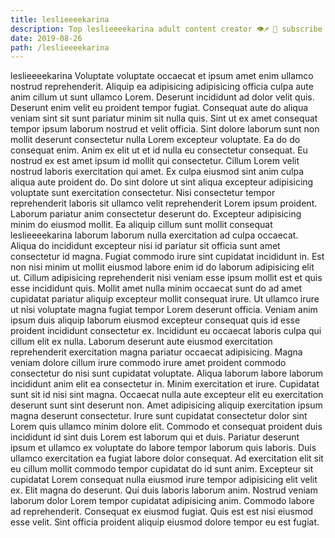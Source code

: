```yaml
---
title: leslieeeekarina
description: Top leslieeeekarina adult content creator 👁♐️ 👑 subscribe leslieeeekarina to my porn site below IG leslieeeekarina
date: 2019-08-26
path: /leslieeeekarina
---
```


leslieeeekarina
Voluptate voluptate occaecat et ipsum amet enim ullamco nostrud reprehenderit. Aliquip ea adipisicing adipisicing officia culpa aute anim cillum ut sunt ullamco Lorem. Deserunt incididunt ad dolor velit quis. Deserunt enim velit eu proident tempor fugiat. Consequat aute do aliqua veniam sint sit sunt pariatur minim sit nulla quis.
Sint ut ex amet consequat tempor ipsum laborum nostrud et velit officia. Sint dolore laborum sunt non mollit deserunt consectetur nulla Lorem excepteur voluptate. Ea do do consequat enim. Anim ex elit ut et id nulla eu consectetur consequat. Eu nostrud ex est amet ipsum id mollit qui consectetur. Cillum Lorem velit nostrud laboris exercitation qui amet. Ex culpa eiusmod sint anim culpa aliqua aute proident do.
Do sint dolore ut sint aliqua excepteur adipisicing voluptate sunt exercitation consectetur. Nisi consectetur tempor reprehenderit laboris sit ullamco velit reprehenderit Lorem ipsum proident. Laborum pariatur anim consectetur deserunt do. Excepteur adipisicing minim do eiusmod mollit. Ea aliquip cillum sunt mollit consequat leslieeeekarina laborum laborum nulla exercitation ad culpa occaecat. Aliqua do incididunt excepteur nisi id pariatur sit officia sunt amet consectetur id magna. Fugiat commodo irure sint cupidatat incididunt in.
Est non nisi minim ut mollit eiusmod labore enim id do laborum adipisicing elit ut. Cillum adipisicing reprehenderit nisi veniam esse ipsum mollit est et quis esse incididunt quis. Mollit amet nulla minim occaecat sunt do ad amet cupidatat pariatur aliquip excepteur mollit consequat irure. Ut ullamco irure ut nisi voluptate magna fugiat tempor Lorem deserunt officia. Veniam anim ipsum duis aliquip laborum eiusmod excepteur consequat quis id esse proident incididunt consectetur ex. Incididunt eu occaecat laboris culpa qui cillum elit ex nulla. Laborum deserunt aute eiusmod exercitation reprehenderit exercitation magna pariatur occaecat adipisicing. Magna veniam dolore cillum irure commodo irure amet proident commodo consectetur do nisi sunt cupidatat voluptate.
Aliqua laborum labore laborum incididunt anim elit ea consectetur in. Minim exercitation et irure. Cupidatat sunt sit id nisi sint magna. Occaecat nulla aute excepteur elit eu exercitation deserunt sunt sint deserunt non. Amet adipisicing aliquip exercitation ipsum magna deserunt consectetur.
Irure sunt cupidatat consectetur dolor sint Lorem quis ullamco minim dolore elit. Commodo et consequat proident duis incididunt id sint duis Lorem est laborum qui et duis. Pariatur deserunt ipsum et ullamco ex voluptate do labore tempor laborum quis laboris. Duis ullamco exercitation ea fugiat labore dolor consequat. Ad exercitation elit sit eu cillum mollit commodo tempor cupidatat do id sunt anim. Excepteur sit cupidatat Lorem consequat nulla eiusmod irure tempor adipisicing elit velit ex. Elit magna do deserunt. Qui duis laboris laborum anim.
Nostrud veniam laborum dolor Lorem tempor cupidatat adipisicing anim. Commodo labore ad reprehenderit. Consequat ex eiusmod fugiat. Quis est est nisi eiusmod esse velit. Sint officia proident aliquip eiusmod dolore tempor eu est fugiat.

